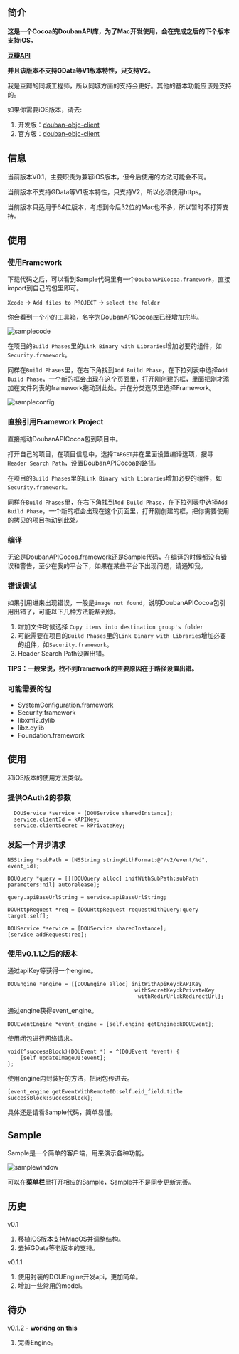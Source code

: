 ## 简介 ##

**这是一个Cocoa的DoubanAPI库，为了Mac开发使用，会在完成之后的下个版本支持iOS。**

**[豆瓣API](http://developers.douban.com/)**

**并且该版本不支持GData等V1版本特性，只支持V2。**

我是豆瓣的同城工程师，所以同城方面的支持会更好。其他的基本功能应该是支持的。

如果你需要iOS版本，请去:

1. 开发版：[douban-objc-client](https://github.com/lincode/douban-objc-client)
2. 官方版：[douban-objc-client](https://github.com/douban/douban-objc-client)

## 信息 ##

当前版本V0.1，主要职责为兼容iOS版本，但今后使用的方法可能会不同。

当前版本不支持GData等V1版本特性，只支持V2，所以必须使用https。

当前版本只适用于64位版本，考虑到今后32位的Mac也不多，所以暂时不打算支持。

## 使用 ##

### 使用Framework ###

下载代码之后，可以看到Sample代码里有一个`DoubanAPICocoa.framework`，直接import到自己的包里即可。

`Xcode` -> `Add files to PROJECT` -> `select the folder`

你会看到一个小的工具箱，名字为DoubanAPICocoa库已经增加完毕。

![samplecode](http://guojing.me/images/2012/samplecode.png)

在项目的`Build Phases`里的`Link Binary with Libraries`增加必要的组件，如`Security.framework`。

同样在`Build Phases`里，在右下角找到`Add Build Phase`，在下拉列表中选择`Add Build Phase`，一个新的框会出现在这个页面里，打开刚创建的框，里面把刚才添加在文件列表的framework拖动到此处。并在分类选项里选择Framework。

![sampleconfig](http://guojing.me/images/2012/sampleconfig.png)

### 直接引用Framework Project ###

直接拖动DoubanAPICocoa包到项目中。

打开自己的项目，在项目信息中，选择`TARGET`并在里面设置编译选项，搜寻`Header Search Path`，设置DoubanAPICocoa的路径。

在项目的`Build Phases`里的`Link Binary with Libraries`增加必要的组件，如`Security.framework`。

同样在`Build Phases`里，在右下角找到`Add Build Phase`，在下拉列表中选择`Add Build Phase`，一个新的框会出现在这个页面里，打开刚创建的框，把你需要使用的拷贝的项目拖动到此处。

### 编译 ###

无论是DoubanAPICocoa.framework还是Sample代码，在编译的时候都没有错误和警告，至少在我的平台下，如果在某些平台下出现问题，请通知我。

### 错误调试 ###

如果引用进来出现错误，一般是`image not found`，说明DoubanAPICocoa包引用出错了，可能以下几种方法能帮到你。

1. 增加文件时候选择 `Copy items into destination group's folder`
2. 可能需要在项目的`Build Phases`里的`Link Binary with Libraries`增加必要的组件，如`Security.framework`。
3. Header Search Path设置出错。

**TIPS：一般来说，找不到framework的主要原因在于路径设置出错。**

### 可能需要的包 ###

* SystemConfiguration.framework
* Security.framework
* libxml2.dylib
* libz.dylib
* Foundation.framework

## 使用 ##

和iOS版本的使用方法类似。

### 提供OAuth2的参数 ###

	  DOUService *service = [DOUService sharedInstance];
	  service.clientId = kAPIKey;
	  service.clientSecret = kPrivateKey;

### 发起一个异步请求 ###

	NSString *subPath = [NSString stringWithFormat:@"/v2/event/%d", event_id];
	
	DOUQuery *query = [[[DOUQuery alloc] initWithSubPath:subPath parameters:nil] autorelease];

	query.apiBaseUrlString = service.apiBaseUrlString;
	
	DOUHttpRequest *req = [DOUHttpRequest requestWithQuery:query target:self];

	DOUService *service = [DOUService sharedInstance];
	[service addRequest:req];

### 使用v0.1.1之后的版本 ###

通过apiKey等获得一个engine。

    DOUEngine *engine = [[DOUEngine alloc] initWithApiKey:kAPIKey
                                            withSecretKey:kPrivateKey
                                             withRedirUrl:kRedirectUrl];
                                             
通过engine获得event_engine。

    DOUEventEngine *event_engine = [self.engine getEngine:kDOUEvent];
    
使用闭包进行网络请求。

    void(^successBlock)(DOUEvent *) = ^(DOUEvent *event) {
        [self updateImageUI:event];
    };
    
使用engine内封装好的方法，把闭包传进去。

    [event_engine getEventWithRemoteID:self.eid_field.title successBlock:successBlock];

具体还是请看Sample代码，简单易懂。

## Sample ##

Sample是一个简单的客户端，用来演示各种功能。

![samplewindow](http://guojing.me/images/2012/samplestart.png)

可以在**菜单栏**里打开相应的Sample，Sample并不是同步更新完善。

## 历史 ##

v0.1

1. 移植iOS版本支持MacOS并调整结构。
2. 去掉GData等老版本的支持。

v0.1.1

1. 使用封装的DOUEngine开发api，更加简单。
2. 增加一些常用的model。

## 待办 ##

v0.1.2 - **working on this**

1. 完善Engine。